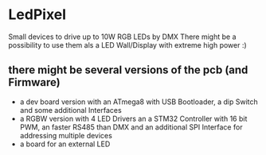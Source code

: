 # LedPixel
Small devices to drive up to 10W RGB LEDs by DMX
There might be a possibility to use them als a LED Wall/Display with extreme high power :)

## there might be several versions of the pcb (and Firmware)
* a dev board version with an ATmega8 with USB Bootloader, a dip Switch and some additional Interfaces
* a RGBW version with 4 LED Drivers an a STM32 Controller with 16 bit PWM, an faster RS485 than DMX and an additional SPI Interface for addressing multiple devices
* a board for an external LED